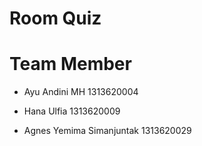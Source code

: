 # Room Quiz

# Team Member
- Ayu Andini MH 1313620004

- Hana Ulfia 1313620009

- Agnes Yemima Simanjuntak 1313620029
